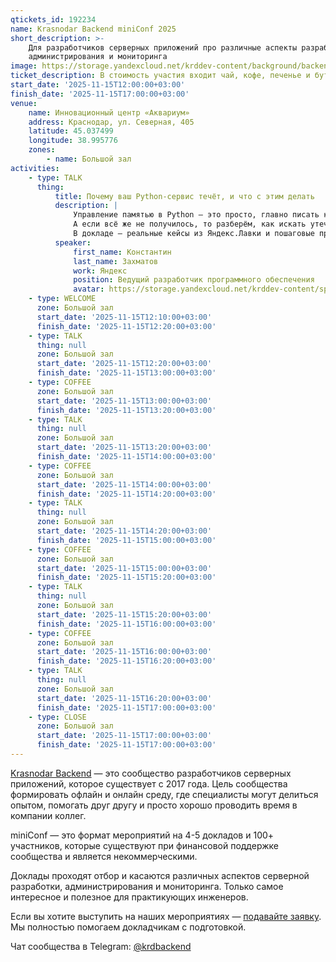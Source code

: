 ```yaml
---
qtickets_id: 192234
name: Krasnodar Backend miniConf 2025
short_description: >-
    Для разработчиков серверных приложений про различные аспекты разработки,
    администрирования и мониторинга
image: https://storage.yandexcloud.net/krddev-content/background/backend.jpg
ticket_description: В стоимость участия входит чай, кофе, печенье и бутерброды.
start_date: '2025-11-15T12:00:00+03:00'
finish_date: '2025-11-15T17:00:00+03:00'
venue:
    name: Инновационный центр «Аквариум»
    address: Краснодар, ул. Северная, 405
    latitude: 45.037499
    longitude: 38.995776
    zones:
        - name: Большой зал
activities:
    - type: TALK
      thing:
          title: Почему ваш Python-сервис течёт, и что с этим делать
          description: |
              Управление памятью в Python — это просто, главно писать код без утечек!  
              А если всё же не получилось, то разберём, как искать утечки в прод-сервисах, когда виноват код, а когда сторонние библиотеки.
              В докладе — реальные кейсы из Яндекс.Лавки и пошаговые приёмы диагностики.
          speaker:
              first_name: Константин
              last_name: Захматов
              work: Яндекс
              position: Ведущий разработчик программного обеспечения
              avatar: https://storage.yandexcloud.net/krddev-content/speakers/konstantin-zahmatov.jpg
    - type: WELCOME
      zone: Большой зал
      start_date: '2025-11-15T12:10:00+03:00'
      finish_date: '2025-11-15T12:20:00+03:00'
    - type: TALK
      thing: null
      zone: Большой зал
      start_date: '2025-11-15T12:20:00+03:00'
      finish_date: '2025-11-15T13:00:00+03:00'
    - type: COFFEE
      zone: Большой зал
      start_date: '2025-11-15T13:00:00+03:00'
      finish_date: '2025-11-15T13:20:00+03:00'
    - type: TALK
      thing: null
      zone: Большой зал
      start_date: '2025-11-15T13:20:00+03:00'
      finish_date: '2025-11-15T14:00:00+03:00'
    - type: COFFEE
      zone: Большой зал
      start_date: '2025-11-15T14:00:00+03:00'
      finish_date: '2025-11-15T14:20:00+03:00'
    - type: TALK
      thing: null
      zone: Большой зал
      start_date: '2025-11-15T14:20:00+03:00'
      finish_date: '2025-11-15T15:00:00+03:00'
    - type: COFFEE
      zone: Большой зал
      start_date: '2025-11-15T15:00:00+03:00'
      finish_date: '2025-11-15T15:20:00+03:00'
    - type: TALK
      thing: null
      zone: Большой зал
      start_date: '2025-11-15T15:20:00+03:00'
      finish_date: '2025-11-15T16:00:00+03:00'
    - type: COFFEE
      zone: Большой зал
      start_date: '2025-11-15T16:00:00+03:00'
      finish_date: '2025-11-15T16:20:00+03:00'
    - type: TALK
      thing: null
      zone: Большой зал
      start_date: '2025-11-15T16:20:00+03:00'
      finish_date: '2025-11-15T17:00:00+03:00'
    - type: CLOSE
      zone: Большой зал
      start_date: '2025-11-15T17:00:00+03:00'
      finish_date: '2025-11-15T17:00:00+03:00'
---
```


[Krasnodar Backend](https://t.me/krdbackend) — это сообщество разработчиков серверных приложений, которое существует с 2017 года. Цель сообщества формировать офлайн и онлайн среду, где специалисты могут делиться опытом, помогать друг другу и просто хорошо проводить время в компании коллег.

miniConf — это формат мероприятий на 4-5 докладов и 100+ участников, которые существуют при финансовой поддержке сообщества и является некоммерческими.

Доклады проходят отбор и касаются различных аспектов серверной разработки, администрирования и мониторинга. Только самое интересное и полезное для практикующих инженеров.

Если вы хотите выступить на наших мероприятиях — [подавайте заявку](https://krd.dev/cfp). Мы полностью помогаем докладчикам с подготовкой.

Чат сообщества в Telegram: [@krdbackend](https://t.me/krdbackend)
